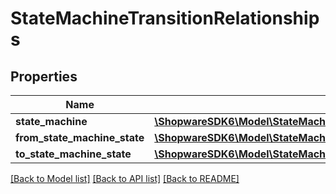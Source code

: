 # StateMachineTransitionRelationships

## Properties
Name | Type | Description | Notes
------------ | ------------- | ------------- | -------------
**state_machine** | [**\ShopwareSDK6\Model\StateMachineTransitionRelationshipsStateMachine**](StateMachineTransitionRelationshipsStateMachine.md) |  | [optional] 
**from_state_machine_state** | [**\ShopwareSDK6\Model\StateMachineTransitionRelationshipsFromStateMachineState**](StateMachineTransitionRelationshipsFromStateMachineState.md) |  | [optional] 
**to_state_machine_state** | [**\ShopwareSDK6\Model\StateMachineTransitionRelationshipsToStateMachineState**](StateMachineTransitionRelationshipsToStateMachineState.md) |  | [optional] 

[[Back to Model list]](../../README.md#documentation-for-models) [[Back to API list]](../../README.md#documentation-for-api-endpoints) [[Back to README]](../../README.md)

